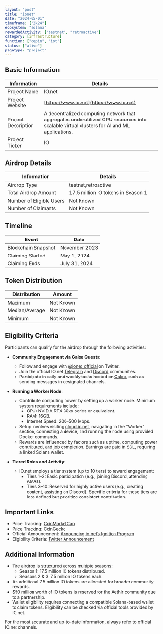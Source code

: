 ```yaml
---
layout: "post"
title: "ionet"
date: "2024-05-01"
timeframe: ["2k24"]
ecosystem: "solana"
rewardedActivity: ["testnet", "retroactive"]
category: [infrastructure]
function: ["depin", "iot"]
status: ["alive"]
pagetype: "project"
---
```


## Basic Information

| Information         | Details                                                                                                                                  |
| ------------------- | ---------------------------------------------------------------------------------------------------------------------------------------- |
| Project Name        | IO.net                                                                                                                                   |
| Project Website     | [https://www.io.net](https://www.io.net)                                                                                                 |
| Project Description | A decentralized computing network that aggregates underutilized GPU resources into scalable virtual clusters for AI and ML applications. |
| Project Ticker      | IO                                                                                                                                       |

## Airdrop Details

| Information              | Details                            |
| ------------------------ | ---------------------------------- |
| Airdrop Type             | testnet,retroactive                |
| Total Airdrop Amount     | 17.5 million IO tokens in Season 1 |
| Number of Eligible Users | Not Known                          |
| Number of Claimants      | Not Known                          |

## Timeline

| Event               | Date          |
| ------------------- | ------------- |
| Blockchain Snapshot | November 2023 |
| Claiming Started    | May 1, 2024   |
| Claiming Ends       | July 31, 2024 |

## Token Distribution

| Distribution   | Amount    |
| -------------- | --------- |
| Maximum        | Not Known |
| Median/Average | Not Known |
| Minimum        | Not Known |

## Eligibility Criteria

Participants can qualify for the airdrop through the following activities:

- **Community Engagement via Galxe Quests**:

  - Follow and engage with [@ionet_official](https://twitter.com/ionet_official) on Twitter.
  - Join the official IO.net [Telegram](https://t.me/ionet) and [Discord](https://discord.gg/ionet) communities.
  - Participate in daily and weekly tasks hosted on [Galxe](https://galxe.com/ionet), such as sending messages in designated channels.

- **Running a Worker Node**:

  - Contribute computing power by setting up a worker node. Minimum system requirements include:
    - GPU: NVIDIA RTX 30xx series or equivalent.
    - RAM: 16GB.
    - Internet Speed: 200–500 Mbps.
  - Setup involves visiting [cloud.io.net](https://cloud.io.net), navigating to the "Worker" section, connecting a device, and running the node using provided Docker commands.
  - Rewards are influenced by factors such as uptime, computing power contributed, and job completion. Earnings are paid in SOL, requiring a linked Solana wallet.

- **Tiered Roles and Activity**:
  - IO.net employs a tier system (up to 10 tiers) to reward engagement:
    - Tiers 1–2: Basic participation (e.g., joining Discord, attending AMAs).
    - Tiers 3–10: Reserved for highly active users (e.g., creating content, assisting on Discord). Specific criteria for these tiers are less defined but prioritize consistent contribution.

## Important Links

- Price Tracking: [CoinMarketCap](https://coinmarketcap.com/currencies/io-net)
- Price Tracking: [CoinGecko](https://www.coingecko.com/en/coins/io-net)
- Official Announcement: [Announcing io.net’s Ignition Program](https://ionet.medium.com/announcing-io-nets-ignition-program-8aa988d8a776)
- Eligibility Criteria: [Twitter Announcement](https://twitter.com/ionet/status/1800268877815017855)

## Additional Information

- The airdrop is structured across multiple seasons:
  - Season 1: 17.5 million IO tokens distributed.
  - Seasons 2 & 3: 7.5 million IO tokens each.
- An additional 7.5 million IO tokens are allocated for broader community rewards.
- $50 million worth of IO tokens is reserved for the Aethir community due to a partnership.
- Wallet eligibility requires connecting a compatible Solana-based wallet to claim tokens. Eligibility can be checked via official tools provided by IO.net.

For the most accurate and up-to-date information, always refer to official IO.net channels.